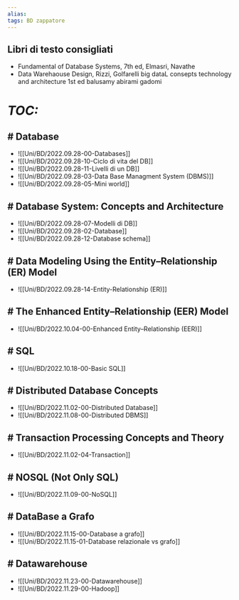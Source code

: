 ```yaml
---
alias:
tags: BD zappatore
---
```


## Libri di testo consigliati
- Fundamental of Database Systems, 7th ed, Elmasri, Navathe
- Data Warehaouse Design, Rizzi, Golfarelli 
big dataL consepts technology and architecture 1st ed balusamy abirami gadomi

# *TOC:*

## \# Database
- ![[Uni/BD/2022.09.28-00-Databases]]
- ![[Uni/BD/2022.09.28-10-Ciclo di vita del DB]]
- ![[Uni/BD/2022.09.28-11-Livelli di un DB]]
- ![[Uni/BD/2022.09.28-03-Data Base Managment System (DBMS)]]
- ![[Uni/BD/2022.09.28-05-Mini world]]

## \# Database System: Concepts and Architecture
- ![[Uni/BD/2022.09.28-07-Modelli di DB]]
- ![[Uni/BD/2022.09.28-02-Database]]
- ![[Uni/BD/2022.09.28-12-Database schema]]

## \# Data Modeling Using the Entity–Relationship (ER) Model
- ![[Uni/BD/2022.09.28-14-Entity-Relationship (ER)]]

## \# The Enhanced Entity–Relationship (EER) Model
- ![[Uni/BD/2022.10.04-00-Enhanced Entity–Relationship (EER)]]

## \# SQL
- ![[Uni/BD/2022.10.18-00-Basic SQL]]

## \# Distributed Database Concepts
- ![[Uni/BD/2022.11.02-00-Distributed Database]]
- ![[Uni/BD/2022.11.08-00-Distributed DBMS]]

## \# Transaction Processing Concepts and Theory
- ![[Uni/BD/2022.11.02-04-Transaction]]

## \# NOSQL (Not Only SQL)
- ![[Uni/BD/2022.11.09-00-NoSQL]]

## \# DataBase a Grafo
- ![[Uni/BD/2022.11.15-00-Database a grafo]]
- ![[Uni/BD/2022.11.15-01-Database relazionale vs grafo]]

## \# Datawarehouse
- ![[Uni/BD/2022.11.23-00-Datawarehouse]]
- ![[Uni/BD/2022.11.29-00-Hadoop]]